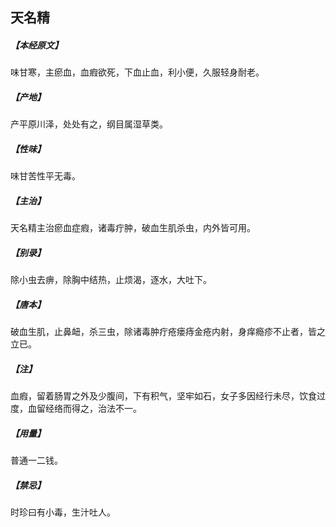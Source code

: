 ## 天名精

##### 【本经原文】
味甘寒，主瘀血，血瘕欲死，下血止血，利小便，久服轻身耐老。
##### 【产地】
产平原川泽，处处有之，纲目属湿草类。
##### 【性味】
味甘苦性平无毒。
##### 【主治】
天名精主治瘀血症瘕，诸毒疔肿，破血生肌杀虫，内外皆可用。
##### 【别录】
除小虫去痹，除胸中结热，止烦渴，逐水，大吐下。
##### 【唐本】
破血生肌，止鼻衄，杀三虫，除诸毒肿疔疮瘘痔金疮内射，身痒瘾疹不止者，皆之立已。
##### 【注】
血瘕，留着肠胃之外及少腹间，下有积气，坚牢如石，女子多因经行未尽，饮食过度，血留经络而得之，治法不一。
##### 【用量】
普通一二钱。
##### 【禁忌】
时珍曰有小毒，生汁吐人。